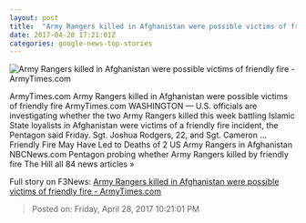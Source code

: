 ```yaml
---
layout: post
title:  "Army Rangers killed in Afghanistan were possible victims of friendly fire - ArmyTimes.com"
date: 2017-04-28 17:21:01Z
categories: google-news-top-stories
---
```


![Army Rangers killed in Afghanistan were possible victims of friendly fire - ArmyTimes.com](http://snagfilms-a.akamaihd.net/40/62/0e05378a4a83b24eb218530043de/arm-afg-casualty-promo.jpg)

ArmyTimes.com Army Rangers killed in Afghanistan were possible victims of friendly fire ArmyTimes.com WASHINGTON — U.S. officials are investigating whether the two Army Rangers killed this week battling Islamic State loyalists in Afghanistan were victims of a friendly fire incident, the Pentagon said Friday. Sgt. Joshua Rodgers, 22, and Sgt. Cameron ... Friendly Fire May Have Led to Deaths of 2 US Army Rangers in Afghanistan NBCNews.com Pentagon probing whether Army Rangers killed by friendly fire The Hill all 84 news articles »


Full story on F3News: [Army Rangers killed in Afghanistan were possible victims of friendly fire - ArmyTimes.com](http://www.f3nws.com/n/dDJFQG)

> Posted on: Friday, April 28, 2017 10:21:01 PM
